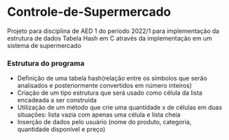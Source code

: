 # Controle-de-Supermercado
Projeto para disciplina de AED 1 do período 2022/1 para implementação da estrutura de dados Tabela Hash em C através da implementação em um sistema de supermercado

### Estrutura do programa
- Definição de uma tabela hash(relação entre os símbolos que serão analisados e posteriormente convertidos em número inteiros)
- Criação de um tipo estrutura que será usado como célula da lista encadeada a ser construída
- Utilização de um método que crie uma quantidade x de células em duas situações: lista vazia com apenas uma célula e lista cheia
- Inserção de dados pelo usuário (nome do produto, categoria, quantidade disponível e preço)
